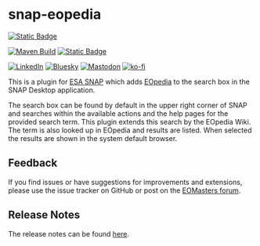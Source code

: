 # snap-eopedia

[![Static Badge](https://img.shields.io/badge/%F0%9F%8C%90-eo?style=for-the-badge&logoSize=auto&label=EOMasters&color=262626)](https://www.eomasters.org)

[![Maven Build](https://github.com/eomasters-repos/eomtbx/actions/workflows/mvn-build.yml/badge.svg)](https://github.com/eomasters-repos/eomtbx/actions/workflows/maven-build.yml)
[![Static Badge](https://img.shields.io/badge/FOR%20ESA%20SNAP-Version%2011-00AA89?labelColor=5A5A5A)](https://step.esa.int/main/)

[![LinkedIn](https://img.shields.io/badge/LinkedIn-0077B5?style=for-the-badge&logo=linkedin&logoColor=white)](https://www.linkedin.com/company/eomasters)
[![Bluesky](https://img.shields.io/badge/Bluesky-0285FF?style=for-the-badge&logo=bluesky&logoColor=fff&labelColor=0285FF)](https://bsky.app/profile/eomasters.org)
[![Mastodon](https://img.shields.io/badge/Mastodon-6364FF?style=for-the-badge&logo=Mastodon&logoColor=white)](https://mastodon.green/@EOMasters)
[![ko-fi](https://img.shields.io/badge/Ko--fi-F16061?style=for-the-badge&logo=ko-fi&logoColor=white)](https://ko-fi.com/eomasters)

This is a plugin for [ESA SNAP](step.esa.int) which adds [EOpedia](www.eopedia.org) to the search box in the SNAP
Desktop application.

The search box can be found by default in the upper right corner of SNAP and searches within the available actions
and the help pages for the provided search term. This plugin extends this search by the EOpedia Wiki. The term is also
looked up in EOpedia and results are listed. When selected the results are shown in the system default browser.

## Feedback

If you find issues or have suggestions for improvements and extensions, please use the issue tracker on GitHub or
post on the [EOMasters forum](https://www.eomasters.org/forum).

## Release Notes

The release notes can be found [here](https://github.com/eomasters-repos/snap-eopedia/releases).